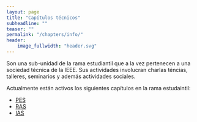 ```yaml
---
layout: page
title: "Capítulos técnicos"
subheadline: ""
teaser: ""
permalink: "/chapters/info/"
header:
    image_fullwidth: "header.svg"
---
```


Son una sub-unidad de la rama estudiantil que a la vez pertenecen a una sociedad técnica de la IEEE. 
Sus actividades involucran charlas téncias, talleres, seminarios y además actividades sociales.

Actualmente están activos los siguientes capítulos en la rama estudaintil:
* [PES]({{site.baseurl}}/chapters/pes/info)
* [RAS]({{site.baseurl}}/chapters/ras/info)
* [IAS]({{site.baseurl}}/chapters/ias/info)




